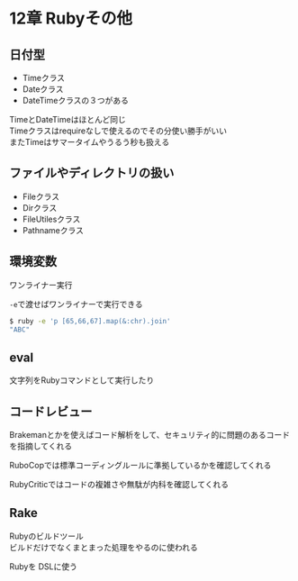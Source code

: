 # 12章 Rubyその他
 
## 日付型

* Timeクラス
* Dateクラス
* DateTimeクラスの３つがある

TimeとDateTimeはほとんど同じ  
Timeクラスはrequireなしで使えるのでその分使い勝手がいい  
またTimeはサマータイムやうるう秒も扱える

## ファイルやディレクトリの扱い

* Fileクラス
* Dirクラス
* FileUtilesクラス
* Pathnameクラス

## 環境変数

ワンライナー実行

`-e`で渡せばワンライナーで実行できる

```bash
$ ruby -e 'p [65,66,67].map(&:chr).join'
"ABC"
```

## eval

文字列をRubyコマンドとして実行したり

## コードレビュー

Brakemanとかを使えばコード解析をして、セキュリティ的に問題のあるコードを指摘してくれる

RuboCopでは標準コーディングルールに準拠しているかを確認してくれる

RubyCriticではコードの複雑さや無駄が内科を確認してくれる

## Rake

Rubyのビルドツール  
ビルドだけでなくまとまった処理をやるのに使われる

Rubyを DSLに使う

